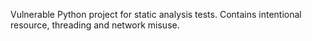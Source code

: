 Vulnerable Python project for static analysis tests.
Contains intentional resource, threading and network misuse.
